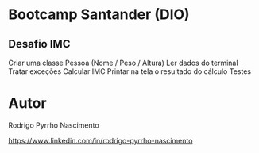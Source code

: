 # Bootcamp Santander (DIO)
## Desafio IMC
Criar uma classe Pessoa (Nome / Peso / Altura)
Ler dados do terminal
Tratar exceções
Calcular IMC
Printar na tela o resultado do cálculo
Testes
# Autor

Rodrigo Pyrrho Nascimento

https://www.linkedin.com/in/rodrigo-pyrrho-nascimento
